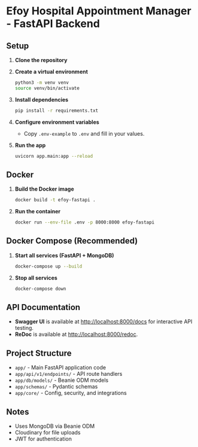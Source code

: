 # Efoy Hospital Appointment Manager - FastAPI Backend

## Setup

1. **Clone the repository**
2. **Create a virtual environment**
   ```bash
   python3 -m venv venv
   source venv/bin/activate
   ```
3. **Install dependencies**
   ```bash
   pip install -r requirements.txt
   ```
4. **Configure environment variables**
   - Copy `.env-example` to `.env` and fill in your values.

5. **Run the app**
   ```bash
   uvicorn app.main:app --reload
   ```

## Docker

1. **Build the Docker image**
   ```bash
   docker build -t efoy-fastapi .
   ```
2. **Run the container**
   ```bash
   docker run --env-file .env -p 8000:8000 efoy-fastapi
   ```

## Docker Compose (Recommended)

1. **Start all services (FastAPI + MongoDB)**
   ```bash
   docker-compose up --build
   ```
2. **Stop all services**
   ```bash
   docker-compose down
   ```

## API Documentation

- **Swagger UI** is available at [http://localhost:8000/docs](http://localhost:8000/docs) for interactive API testing.
- **ReDoc** is available at [http://localhost:8000/redoc](http://localhost:8000/redoc).

## Project Structure

- `app/` - Main FastAPI application code
- `app/api/v1/endpoints/` - API route handlers
- `app/db/models/` - Beanie ODM models
- `app/schemas/` - Pydantic schemas
- `app/core/` - Config, security, and integrations

## Notes
- Uses MongoDB via Beanie ODM
- Cloudinary for file uploads
- JWT for authentication 